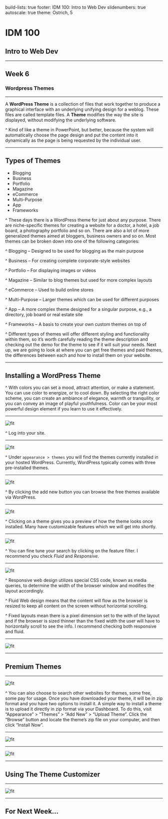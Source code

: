 build-lists: true
footer: IDM 100: Intro to Web Dev
slidenumbers: true
autoscale: true
theme: Ostrich, 5

# IDM 100
## Intro to Web Dev

---

## Week 6

### Wordpress Themes

---

A **WordPress Theme** is a collection of files that work together to produce a graphical interface with an underlying unifying design for a weblog. These files are called template files. A **Theme** modifies the way the site is displayed, without modifying the underlying software.

^ Kind of like a theme in PowerPoint, but better, because the system will automatically choose the page design and put the content into it dynamically as the page is being requested by the individual user.

---

## Types of Themes

- Blogging
- Business
- Portfolio
- Magazine
- eCommerce
- Multi-Purpose
- App
- Frameworks

^ These days there is a WordPress theme for just about any purpose. There are niche-specific themes for creating a website for a doctor, a hotel, a job board, a photography portfolio and so on. There are also a lot of more generalized themes aimed at bloggers, business owners and so on. Most themes can be broken down into one of the following categories:

^ Blogging – Designed to be used for blogging as the main purpose

^ Business – For creating complete corporate-style websites

^ Portfolio – For displaying images or videos

^ Magazine – Similar to blog themes but used for more complex layouts

^ eCommerce – Used to build online stores

^ Multi-Purpose – Larger themes which can be used for different purposes

^ App – A more complex theme designed for a singular purpose, e.g., a directory, job board or real estate site

^ Frameworks – A basis to create your own custom themes on top of


^ Different types of themes will offer different styling and functionality within them, so it’s worth carefully reading the theme description and checking out the demo for the theme to see if it will suit your needs. Next up, we are going to look at where you can get free themes and paid themes, the differences between each and how to install them on your website.

---

## Installing a WordPress Theme

^ With colors you can set a mood, attract attention, or make a statement. You can use color to energize, or to cool down. By selecting the right color scheme, you can create an ambiance of elegance, warmth or tranquility, or you can convey an image of playful youthfulness. Color can be your most powerful design element if you learn to use it effectively.

---

![fit](http://digm.drexel.edu/crs/IDM100/presentations/images/05-wordpress-themes.005.jpg)

^ Log into your site.

---

![fit](http://digm.drexel.edu/crs/IDM100/presentations/images/05-wordpress-themes.006.jpg)

^ Under `appearance > themes` you will find the themes currently installed in your hosted WordPress. Currently, WordPress typically comes with three pre-installed themes.

---

![fit](http://digm.drexel.edu/crs/IDM100/presentations/images/05-wordpress-themes.007.jpg)

^ By clicking the add new button you can browse the free themes available via WordPress.

---

![fit](http://digm.drexel.edu/crs/IDM100/presentations/images/05-wordpress-themes.008.jpg)

^ Clicking on a theme gives you a preview of how the theme looks once installed. Many have customizable features which we will get into shortly.

---

![fit](http://digm.drexel.edu/crs/IDM100/presentations/images/05-wordpress-themes.009.jpg)

^ You can fine tune your search by clicking on the feature filter. I recommend you check _Fluid_ and _Responsive_.

---

![fit](http://digm.drexel.edu/crs/IDM100/presentations/images/05-wordpress-themes.010.jpg)

^ Responsive web design utilizes special CSS code, known as media queries, to determine the width of the browser window and modifies the layout accordingly.

^ Fluid Web design means that the content will flow  as the browser is resized to keep all content on the screen without horizontal scrolling.

^ Fixed layouts mean there is a pixel dimension set to the with of the layout and if the browser is sized thinner than the fixed width the user will have to horizontally scroll to see the info. I recommend checking both responsive and fluid.

---

![fit](http://digm.drexel.edu/crs/IDM100/presentations/images/05-wordpress-themes.011.jpg)

---

## Premium Themes

---

![fit](http://digm.drexel.edu/crs/IDM100/presentations/images/05-wordpress-themes.013.jpg)

^ You can also choose to search other websites for themes, some free, some pay for usage. Once you have downloaded your theme, it will be in zip format and you have two options to install it. A simple way to install a theme is to upload it directly in zip format via your Dashboard. To do this, visit “Appearance” > “Themes” > “Add New” > “Upload Theme”. Click the “Browse” button and locate the theme’s zip file on your computer, and then click “Install Now”.

---

![fit](http://digm.drexel.edu/crs/IDM100/presentations/images/05-wordpress-themes.014.jpg)

---

![fit](http://digm.drexel.edu/crs/IDM100/presentations/images/05-wordpress-themes.015.jpg)

---

## Using The Theme Customizer

---

![fit](http://digm.drexel.edu/crs/IDM100/presentations/images/05-wordpress-themes.017.jpg)

---

## For Next Week...
